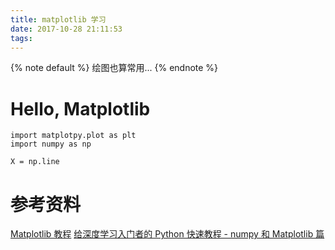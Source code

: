 ```yaml
---
title: matplotlib 学习
date: 2017-10-28 21:11:53
tags:
---
```


{% note default %}
绘图也算常用...
{% endnote %}

# Hello, Matplotlib
```
import matplotpy.plot as plt
import numpy as np

X = np.line
```

# 参考资料
[Matplotlib 教程](https://liam0205.me/2014/09/11/matplotlib-tutorial-zh-cn/)
[给深度学习入门者的 Python 快速教程 - numpy 和 Matplotlib 篇](https://zhuanlan.zhihu.com/p/24309547)

